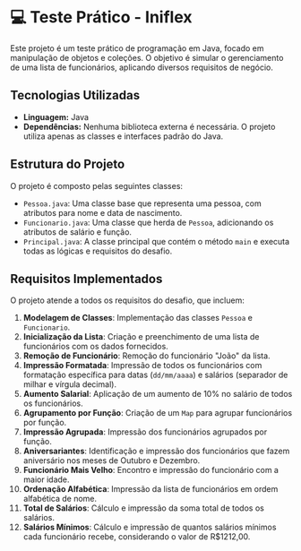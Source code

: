 # 💻 Teste Prático - Iniflex

Este projeto é um teste prático de programação em Java, focado em manipulação de objetos e coleções. O objetivo é simular o gerenciamento de uma lista de funcionários, aplicando diversos requisitos de negócio.

## Tecnologias Utilizadas

- **Linguagem:** Java
- **Dependências:** Nenhuma biblioteca externa é necessária. O projeto utiliza apenas as classes e interfaces padrão do Java.

## Estrutura do Projeto

O projeto é composto pelas seguintes classes:

- `Pessoa.java`: Uma classe base que representa uma pessoa, com atributos para nome e data de nascimento.
- `Funcionario.java`: Uma classe que herda de `Pessoa`, adicionando os atributos de salário e função.
- `Principal.java`: A classe principal que contém o método `main` e executa todas as lógicas e requisitos do desafio.

## Requisitos Implementados

O projeto atende a todos os requisitos do desafio, que incluem:

1.  **Modelagem de Classes**: Implementação das classes `Pessoa` e `Funcionario`.
2.  **Inicialização da Lista**: Criação e preenchimento de uma lista de funcionários com os dados fornecidos.
3.  **Remoção de Funcionário**: Remoção do funcionário "João" da lista.
4.  **Impressão Formatada**: Impressão de todos os funcionários com formatação específica para datas (`dd/mm/aaaa`) e salários (separador de milhar e vírgula decimal).
5.  **Aumento Salarial**: Aplicação de um aumento de 10% no salário de todos os funcionários.
6.  **Agrupamento por Função**: Criação de um `Map` para agrupar funcionários por função.
7.  **Impressão Agrupada**: Impressão dos funcionários agrupados por função.
8.  **Aniversariantes**: Identificação e impressão dos funcionários que fazem aniversário nos meses de Outubro e Dezembro.
9.  **Funcionário Mais Velho**: Encontro e impressão do funcionário com a maior idade.
10. **Ordenação Alfabética**: Impressão da lista de funcionários em ordem alfabética de nome.
11. **Total de Salários**: Cálculo e impressão da soma total de todos os salários.
12. **Salários Mínimos**: Cálculo e impressão de quantos salários mínimos cada funcionário recebe, considerando o valor de R$1212,00.


